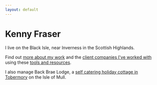 ```yaml
---
layout: default
---
```

# Kenny Fraser
    
I live on the Black Isle, near Inverness in the Scottish Highlands.
    
Find out [more about my work](about) and the [client companies I've worked with](clients) using these [tools and resources](tools).
    
I also manage Back Brae Lodge, a [self catering holiday cottage in Tobermory](https://mull.co) on the Isle of Mull.


[//]: # (## Web Business Services)
[//]: # (I design, build and manage websites for small businesses.)
